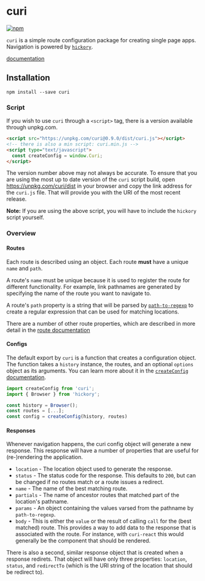 # curi

[![npm][badge]][npm-link]

[badge]: https://img.shields.io/npm/v/curi.svg
[npm-link]: https://npmjs.com/package/curi

`curi` is a simple route configuration package for creating single page apps. Navigation is powered by [`hickory`](https://github.com/pshrmn/hickory).

[documentation](./docs)

## Installation

```
npm install --save curi
```

### Script

If you wish to use `curi` through a `<script>` tag, there is a version available through unpkg.com.

```html
<script src="https://unpkg.com/curi@0.9.0/dist/curi.js"></script>
<!-- there is also a min script: curi.min.js -->
<script type="text/javascript">
  const createConfig = window.Curi;
</script>
```

The version number above may not always be accurate. To ensure that you are using the most up to date version of the `curi` script build, open https://unpkg.com/curi/dist in your browser and copy the link address for the `curi.js` file. That will provide you with the URI of the most recent release.

**Note:** If you are using the above script, you will have to include the `hickory` script yourself.

### Overview

#### Routes

Each route is described using an object. Each route **must** have a unique `name` and `path`.

A route's `name` must be unique because it is used to register the route for different functionality. For example, link pathnames are generated by specifying the name of the route you want to navigate to.

A route's `path` property is a string that will be parsed by [`path-to-regexp`](https://github.com/pillarjs/path-to-regexp) to create a regular expression that can be used for matching locations.

There are a number of other route properties, which are described in more detail in the [route documentation](./docs/API/route.md)

#### Configs

The default export by `curi` is a function that creates a configuration object. The function takes a `history` instance, the routes, and an optional `options` object as its arguments. You can learn more about it in the [`createConfig` documentation](./docs/API/createConfig.md).

```js
import createConfig from 'curi';
import { Browser } from 'hickory';

const history = Browser();
const routes = [...];
const config = createConfig(history, routes)
```

#### Responses

Whenever navigation happens, the curi config object will generate a new response. This response will have a number of properties that are useful for (re-)rendering the application.

* `location` - The location object used to generate the response.
* `status` - The status code for the response. This defaults to `200`, but can be changed if no routes match or a route issues a redirect.
* `name` - The name of the best matching route.
* `partials` - The name of ancestor routes that matched part of the location's pathname.
* `params` - An object containing the values varsed from the pathname by `path-to-regexp`.
* `body` - This is either the `value` or the result of calling `call` for the (best matched) route. This provides a way to add data to the response that is associated with the route. For instance, with `curi-react` this would generally be the component that should be rendered.

There is also a second, similar response object that is created when a response redirets. That object will have only three properties: `location`, `status`, and `redirectTo` (which is the URI string of the location that should be redirect to).
